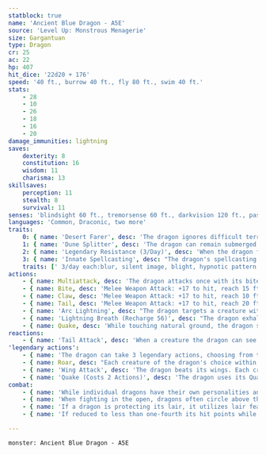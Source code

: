 ```yaml
---
statblock: true
name: 'Ancient Blue Dragon - A5E'
source: 'Level Up: Monstrous Menagerie'
size: Gargantuan
type: Dragon
cr: 25
ac: 22
hp: 407
hit_dice: '22d20 + 176'
speed: '40 ft., burrow 40 ft., fly 80 ft., swim 40 ft.'
stats:
    - 28
    - 10
    - 26
    - 18
    - 16
    - 20
damage_immunities: lightning
saves:
    dexterity: 8
    constitution: 16
    wisdom: 11
    charisma: 13
skillsaves:
    perception: 11
    stealth: 8
    survival: 11
senses: 'blindsight 60 ft., tremorsense 60 ft., darkvision 120 ft., passive Perception 24'
languages: 'Common, Draconic, two more'
traits:
    0: { name: 'Desert Farer', desc: 'The dragon ignores difficult terrain or obscurement caused by sand or gravel, even while flying. Additionally, it ignores the effects of extreme heat.' }
    1: { name: 'Dune Splitter', desc: 'The dragon can remain submerged in sand and gravel for up to 4 hours. It has advantage on Stealth checks made to hide in this way, and Large or smaller creatures within 20 feet of its hiding place when it emerges must succeed on a DC 24 Dexterity saving throw or be blinded until the end of its next turn.' }
    2: { name: 'Legendary Resistance (3/Day)', desc: 'When the dragon fails a saving throw, it can choose to succeed instead. When it does, it sheds some of its scales, which turn to sand. If it has no more uses of this ability, its Armor Class is reduced to 20 until it finishes a long rest.' }
    3: { name: 'Innate Spellcasting', desc: "The dragon's spellcasting ability is Charisma (save DC 21). It can innately cast the following spells, requiring no material components." }
    traits: [' 3/day each:blur, silent image, blight, hypnotic pattern', ' 1/day each:control water, mirage arcane']
actions:
    - { name: Multiattack, desc: 'The dragon attacks once with its bite and twice with its claws. In place of its bite attack, it can use Arc Lightning.' }
    - { name: Bite, desc: 'Melee Weapon Attack: +17 to hit, reach 15 ft., one target. Hit: 31 (4d10 + 9) piercing damage plus 9 (2d8) lightning damage.' }
    - { name: Claw, desc: 'Melee Weapon Attack: +17 to hit, reach 10 ft., one target. Hit: 22 (3d8 + 9) slashing damage.' }
    - { name: Tail, desc: 'Melee Weapon Attack: +17 to hit, reach 20 ft., one target. Hit: 22 (3d8 + 9) bludgeoning damage, and the dragon pushes the target 10 feet away.' }
    - { name: 'Arc Lightning', desc: "The dragon targets a creature within 60 feet, forcing it to make a DC 24 Dexterity saving throw. The creature takes 22 (4d10) lightning damage on a failure or half damage on a success. Also on a failure, the lightning jumps. Choose a creature within 30 feet of the target that hasn't been hit by this ability on this turn, and repeat the effect against it, possibly causing the lightning to jump again." }
    - { name: 'Lightning Breath (Recharge 56)', desc: "The dragon exhales a 120-foot-long, 10-foot-wide line of lightning. Each creature in that area makes a DC 24 Dexterity saving throw, taking 94 (17d10) lightning damage on a failed save or half damage on a success. A creature that fails the save can't take reactions until the end of its next turn." }
    - { name: Quake, desc: 'While touching natural ground, the dragon sends pulses of thunder rippling through it. Creatures within 30 feet make a DC 24 Strength saving throw, taking 22 (4d10) bludgeoning damage and falling prone on a failure. If a Large or smaller creature that fails the save is standing on sand, it also sinks partially, becoming restrained as well. A creature restrained in this way can spend half its movement to escape.' }
reactions:
    - { name: 'Tail Attack', desc: 'When a creature the dragon can see within 10 feet hits the dragon with a melee attack, the dragon makes a tail attack against it.' }
'legendary actions':
    - { name: 'The dragon can take 3 legendary actions, choosing from the options below', desc: "Only one legendary action can be used at a time and only at the end of another creature's turn. It regains spent legendary actions at the start of its turn." }
    - { name: Roar, desc: "Each creature of the dragon's choice within 120 feet that can hear it makes a DC 21 Charisma saving throw. On a failure, it is frightened for 1 minute. A creature repeats the saving throw at the end of its turns, ending the effect on itself on a success. When it succeeds on a saving throw or the effect ends for it, it is immune to Roar for 24 hours." }
    - { name: 'Wing Attack', desc: 'The dragon beats its wings. Each creature within 15 feet makes a DC 24 Dexterity saving throw. On a failure, it is pushed 10 feet away and knocked prone. The dragon can then fly up to half its fly speed.' }
    - { name: 'Quake (Costs 2 Actions)', desc: 'The dragon uses its Quake action.' }
combat:
    - { name: 'While individual dragons have their own personalities and tactics, most rely heavily on their breath weapons', desc: 'They use them whenever they can, preferably from maximum distance and while flying above their enemies.' }
    - { name: 'When fighting in the open, dragons often circle above their enemies as they wait for their breath weapons to recharge', desc: "They only close to melee if their enemies deal significant damage with ranged attacks, or if they can savage an enemy cut off from its allies. Once bloodied, dragons become more aggressive, attacking with bite and claws when their breath weapons aren't available." }
    - { name: 'If a dragon is protecting its lair, it utilizes lair features, traps, allies, and architecture such as escape tunnels to keep up a hit-and-run fight, reappearing only when it has a fully-recharged breath weapon', desc: 'If the dragon is forced into melee combat, it uses its bite and claws against a single foe. If it has legendary actions like Roar and Wing Attack, it uses them to disperse its other enemies.' }
    - { name: 'If reduced to less than one-fourth its hit points while fighting in the open, a dragon flies away', desc: 'However, it fights to the death to defend its lair, unless it can regain the upper hand through tricks or bargains.' }

---
```

```statblock
monster: Ancient Blue Dragon - A5E
```
